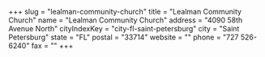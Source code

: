 +++
slug = "lealman-community-church"
title = "Lealman Community Church"
name = "Lealman Community Church"
address = "4090 58th Avenue North"
cityIndexKey = "city-fl-saint-petersburg"
city = "Saint Petersburg"
state = "FL"
postal = "33714"
website = ""
phone = "727 526-6240"
fax = ""
+++
